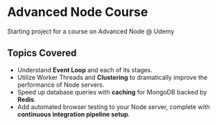 # Advanced Node Course

Starting project for a course on Advanced Node @ Udemy

## Topics Covered

- Understand **Event Loop** and each of its stages.
- Utilize Worker Threads and **Clustering** to dramatically improve the performance of Node servers.
- Speed up database queries with **caching** for MongoDB backed by **Redis**.
- Add automated browser testing to your Node server, complete with **continuous integration pipeline setup**.
